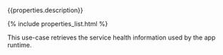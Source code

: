 {{properties.description}}

{% include properties_list.html %}

This use-case retrieves the service health information used by the app runtime.

